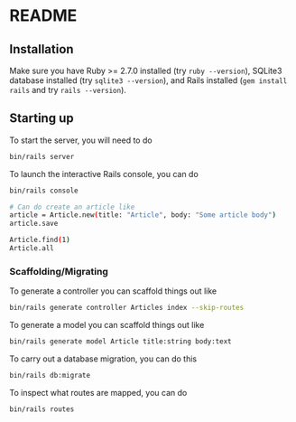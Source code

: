 # README

## Installation

Make sure you have Ruby >= 2.7.0 installed (try `ruby --version`), SQLite3 database installed (try `sqlite3 --version`), and Rails installed (`gem install rails` and try `rails --version`).

## Starting up

To start the server, you will need to do

```bash
bin/rails server
```

To launch the interactive Rails console, you can do

```bash
bin/rails console

# Can do create an article like
article = Article.new(title: "Article", body: "Some article body")
article.save

Article.find(1)
Article.all
```

### Scaffolding/Migrating

To generate a controller you can scaffold things out like

```bash
bin/rails generate controller Articles index --skip-routes
```

To generate a model you can scaffold things out like

```bash
bin/rails generate model Article title:string body:text
```

To carry out a database migration, you can do this

```bash
bin/rails db:migrate
```

To inspect what routes are mapped, you can do

```bash
bin/rails routes
```

